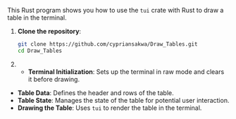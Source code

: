 This Rust program shows you how to use the `tui` crate with Rust to draw a table in the terminal.

1.  **Clone the repository**:

    ```sh
    git clone https://github.com/cypriansakwa/Draw_Tables.git
    cd Draw_Tables
    ```

   2. - **Terminal Initialization**: Sets up the terminal in raw mode and clears it before drawing.
- **Table Data**: Defines the header and rows of the table.
- **Table State**: Manages the state of the table for potential user interaction.
- **Drawing the Table**: Uses `tui` to render the table in the terminal.
